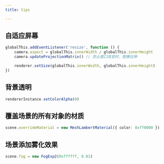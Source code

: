 ```yaml
---
title: tips

---
```


## 自适应屏幕

``` ts
globalThis.addEventListener('resize', function () {
    camera.aspect = globalThis.innerWidth / globalThis.innerHeight
    camera.updateProjectionMatrix() // 防止窗口改变时，图像拉伸

    renderer.setSize(globalThis.innerWidth, globalThis.innerHeight)
})
```

## 背景透明

``` ts
rendererInstance.setColorAlpha(0)
```

## 覆盖场景的所有对象的材质

```ts
scene.overrideMaterial = new MeshLambertMaterial({ color: 0xff0000 }) 
```

## 场景添加雾化效果

``` ts
scene.fog = new FogExp2(0xffffff, 0.01)
```
